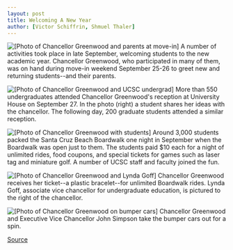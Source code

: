 ```yaml
---
layout: post
title: Welcoming A New Year
author: [Victor Schiffrin, Shmuel Thaler]
---
```


![\[Photo of Chancellor Greenwood and parents at move-in\]][1] A number of activities took place in late September, welcoming students to the new academic year. Chancellor Greenwood, who  participated in many of them, was on hand during move-in weekend September 25-26 to greet new and returning  students--and their parents.

![\[Photo of Chancellor Greenwood and UCSC undergrad\]][2] More than 550 undergraduates attended Chancellor Greenwood's reception at University House on September 27. In the photo (right) a student shares her ideas with the chancellor. The following day, 200 graduate students attended a similar reception.

![\[Photo of Chancellor Greenwood with students\]][3] Around 3,000 students packed the Santa Cruz Beach Boardwalk one night in September when the Boardwalk was open just to them. The students paid $10 each for a night of unlimited rides, food coupons, and special tickets for games such as laser tag and miniature golf. A number of UCSC staff and faculty joined the fun.

![\[Photo of Chancellor Greenwood and Lynda Goff\]][4] Chancellor Greenwood receives her ticket--a plastic bracelet--for unlimited Boardwalk rides. Lynda Goff, associate vice chancellor for undergraduate education, is pictured to the right of the chancellor.

![\[Photo of Chancellor Greenwood on bumper cars\]][5] Chancellor Greenwood and Executive Vice Chancellor John Simpson take the bumper cars out for a spin.

[1]: http://www1.ucsc.edu/oncampus/currents/98-99/art/move-in.98-10-05.jpg
[2]: http://www1.ucsc.edu/oncampus/currents/98-99/art/reception.98-10-05.jpg
[3]: http://www1.ucsc.edu/oncampus/currents/98-99/art/boardwalk.98-10-05.jpg
[4]: http://www1.ucsc.edu/oncampus/currents/98-99/art/boardwalk2.98-10-05.jpg
[5]: http://www1.ucsc.edu/oncampus/currents/98-99/art/boardwalk3.98-10-05.jpg

[Source](http://www1.ucsc.edu/oncampus/currents/98-99/10-05/move-in.htm "Permalink to Welcoming a new year: 10-05-98")
